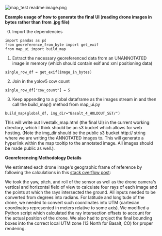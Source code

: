 
 ![map_test readme image.png](test_map/)

**Example usage of how to generate the final UI (reading drone images in bytes rather than from .jpg file)**

0. Import the dependencies
```
import pandas as pd
from georeference_from_byte import get_exif
from map_ui import build_map
```

1. Extract the necessary georeferenced data from an UNANNOTATED image in memory (which should contain exif and xml positioning data)
```
single_row_df = get_exif(image_in_bytes)
```
2. Join in the yolov5 cow count

```
single_row_df["cow_count"] = 5
```

3. Keep appending to a global dataframe as the images stream in and then call the build_map() method from map_ui.py

```
build_map(global_df, img_dir="Basalt_4_HOLDOUT_SET/")
```

This will write out livestalk_map.html (the final UI) in the current working directory, which I think should be an s3 bucket which allows for web hosting.
(Note the img_dir should be the public s3 bucket http:// string where we are writing the ANNOTATED images to. This will generate a hyperlink within the map tooltip to the annotated image. All images should be made public as well.).

**Georeferencing Methodology Details**

We estimated each drone image's geographic frame of reference by following the calculations in this [stack overflow post](https://stackoverflow.com/questions/38099915/calculating-coordinates-of-an-oblique-aerial-image):


We took the yaw, pitch, and roll of the sensor as well as the drone camera's vertical and horizontal field of view to calculate four rays of each image and the points at which the rays intersected the ground. All inputs needed to be converted from degrees into radians. For latitude and longitude of the drone, we needed to convert such coordinates into UTM (cartesian coordinates represented in meters relative to some axis). We modified a Python script which calculated the ray intersection offsets to account for the actual position of the drone. We also had to project the final bounding boxes into the correct local UTM zone (13 North for Basalt, CO) for proper rendering.
